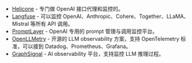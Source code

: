 - [Helicone](https://www.helicone.ai/) - 专门做 OpenAI 接口代理和监控的。
- [Langfuse](https://langfuse.com/) - 可以监控 OpenAI、Anthropic、Cohere、Together、LLaMA、Mistral 等所有 API 调用。
- [PromptLayer](https://www.promptlayer.com/) - OpenAI 专用的 prompt 管理与调用监控平台。
- [OpenLLMetry](https://github.com/traceloop/openllmetry) - 开源的 LLM observability 方案，支持 OpenTelemetry 标准，可以接到 Datadog、Prometheus、Grafana。
- [GraphSignal](https://graphsignal.com/) - AI observability 平台，支持监控 LLM 推理过程。